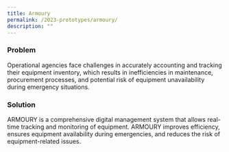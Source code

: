 ```yaml
---
title: Armoury
permalink: /2023-prototypes/armoury/
description: ""
---
```

### Problem
Operational agencies face challenges in accurately accounting and tracking their equipment inventory, which results in inefficiencies in maintenance, procurement processes, and potential risk of equipment unavailability during emergency situations.

### Solution
ARMOURY is a comprehensive digital management system that allows real-time tracking and monitoring of equipment. ARMOURY improves efficiency, ensures equipment availability during emergencies, and reduces the risk of equipment-related issues.
